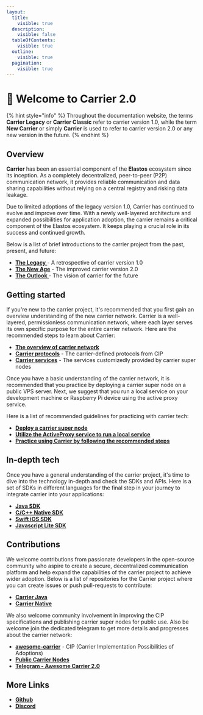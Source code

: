 ```yaml
---
layout:
  title:
    visible: true
  description:
    visible: false
  tableOfContents:
    visible: true
  outline:
    visible: true
  pagination:
    visible: true
---
```


# 👋 Welcome to Carrier 2.0

{% hint style="info" %}
Throughout the documentation website, the terms **Carrier Legacy** or **Carrier Classic** refer to carrier version 1.0, while the term **New Carrier** or simply **Carrier** is used to refer to carrier version 2.0 or any new version in the future.
{% endhint %}

## Overview

**Carrier** has been an essential component of the **Elastos** ecosystem since its inception. As a completely decentralized, peer-to-peer (P2P) communication network, it provides reliable communication and data sharing capabilities without relying on a central registry and risking data leakage.

Due to limited adoptions of the legacy version 1.0, Carrier has continued to evolve and improve over time. With a newly well-layered architecture and expanded possibilities for application adoption, the carrier remains a critical component of the Elastos ecosystem. It keeps playing a crucial role in its success and continued growth.

Below is a list of brief introductions to the carrier project from the past, present, and future:

* [**The Legacy** ](introduction/the-legacy.md) - A retrospective of carrier version 1.0
* [**The New Age**](introduction/the-new-age.md) - The improved carrier version 2.0
* [**The Outlook** ](introduction/the-outlook.md)- The vision of carrier for the future

## Getting started

If you're new to the carrier project, it's recommended that you first gain an overview understanding of the new carrier network. Carrier is a well-layered, permissionless communication network, where each layer serves its own specific purpose for the entire carrier network. Here are the recommended steps to learn about Carrier:

* [**The overview of carrier network**](./#overview)
* [**Carrier protocols**](getting-started/carrier-protocol/) - The carrier-defined protocols from CIP
* [**Carrier services**](getting-started/carrier-services/) - The services customizedly provided by carrier super nodes

Once you have a basic understanding of the carrier network, it is recommended that you practice by deploying a carrier super node on a public VPS server. Next, we suggest that you run a local service on your development machine or Raspberry Pi device using the active proxy service.&#x20;

Here is a list of recommended guidelines for practicing with carrier tech:

* [**Deploy a carrier super node**](getting-started/practices/deploying-a-carrier-super-node.md)
* [**Utilize the ActiveProxy service to run a local service**](getting-started/practices/utilize-the-active-proxy-service-to-run-a-local-service.md)
* [**Practice using Carrier by following the recommended steps**](getting-started/practices/practice-in-shell.md)

## In-depth tech

Once you have a general understanding of the carrier project, it's time to dive into the technology in-depth and check the SDKs and APIs. Here is a set of SDKs in different languages for the final step in your journey to integrate carrier into your applications:

* [**Java SDK**](developer-kits/java.md)
* [**C/C++ Native SDK**](developer-kits/c-c++.md)
* [**Swift iOS SDK**](http://localhost:5000/o/-MiuJMlYEx2aazGrKrUY/s/vUu27GQSAeqmivH4yylC/)
* [**Javascript Lite SDK**](developer-kits/javascript.md)

## Contributions

We welcome contributions from passionate developers in the open-source community who aspire to create a secure, decentralized communication platform and help expand the capabilities of the carrier project to achieve wider adoption. Below is a list of repositories for the Carrier project where you can create issues or push pull-requests to contribute:

* [**Carrier Java**](https://github.com/elastos/Elastos.Carrier.Java)
* [**Carrier Native**](https://github.com/elastos/Elastos.Carrier.Native)

We also welcome community involvement in improving the CIP specifications and publishing carrier super nodes for public use. Also be welcome join the dedicated telegram to get more details and progresses about the carrier network:

* [**awesome-carrier**](https://github.com/trinity-tech-io/awesome-carrier) - CIP (Carrier Implementation Possibilities of Adoptions)
* [**Public Carrier Nodes**](https://github.com/trinity-tech-io/public-carrier-nodes)
* [**Telegram - Awesome Carrier 2.0**](https://t.me/awesomecarrier)

## More Links

* [**Github**](https://github.com/elastos/Elastos.Carrier.Java)
* [**Discord**](https://discord.gg/PfhEeuu2)
